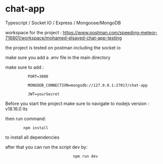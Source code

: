 # chat-app
Typescript / Socket IO / Express / Mongoose/MongoDB

workspace for the project : https://www.postman.com/speeding-meteor-716801/workspace/mohamed-elsayed-chat-app-testing 

the project is tested on postman including the socket io

make sure you add a .env file in the main directory

make sure to add :

              PORT=3000
              
              MONGODB_CONNECTION=mongodb://127.0.0.1:27017/chat-app
              
              JWT=yourSecret
 
Before you start the project make sure to navigate to nodejs version : v18.16.0 lts

then run command:

            npm install 
            
to install all dependencies

after that you can run the script dev by:

                                  npm run dev
